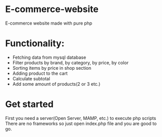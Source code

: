 # E-commerce-website
E-commerce website made with pure php

# Functionality:

* Fetching data from mysql database
* Filter products by brand, by category, by price, by color
* Sorting items by price in shop section
* Adding product to the cart
* Calculate subtotal
* Add some amount of products(2 or 3 etc.)


# Get started

First you need a server(Open Server, MAMP, etc.) to execute php scripts
There are no frameworks so just open index.php file and you are good to go.
